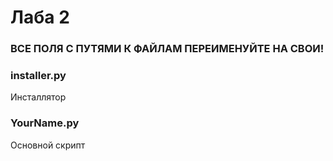 # Лаба 2

### ВСЕ ПОЛЯ С ПУТЯМИ К ФАЙЛАМ ПЕРЕИМЕНУЙТЕ НА СВОИ! ###

### installer.py ###

Инсталлятор

### YourName.py ###

Основной скрипт
